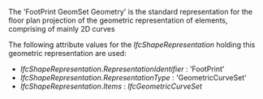 The 'FootPrint GeomSet Geometry' is the standard representation for the floor plan projection of the geometric representation of elements, comprising of mainly 2D curves

The following attribute values for the _IfcShapeRepresentation_ holding this geometric representation are used:

* _IfcShapeRepresentation_._RepresentationIdentifier_ : 'FootPrint'
* _IfcShapeRepresentation_._RepresentationType_ : 'GeometricCurveSet'
* _IfcShapeRepresentation_._Items_ : _IfcGeometricCurveSet_
